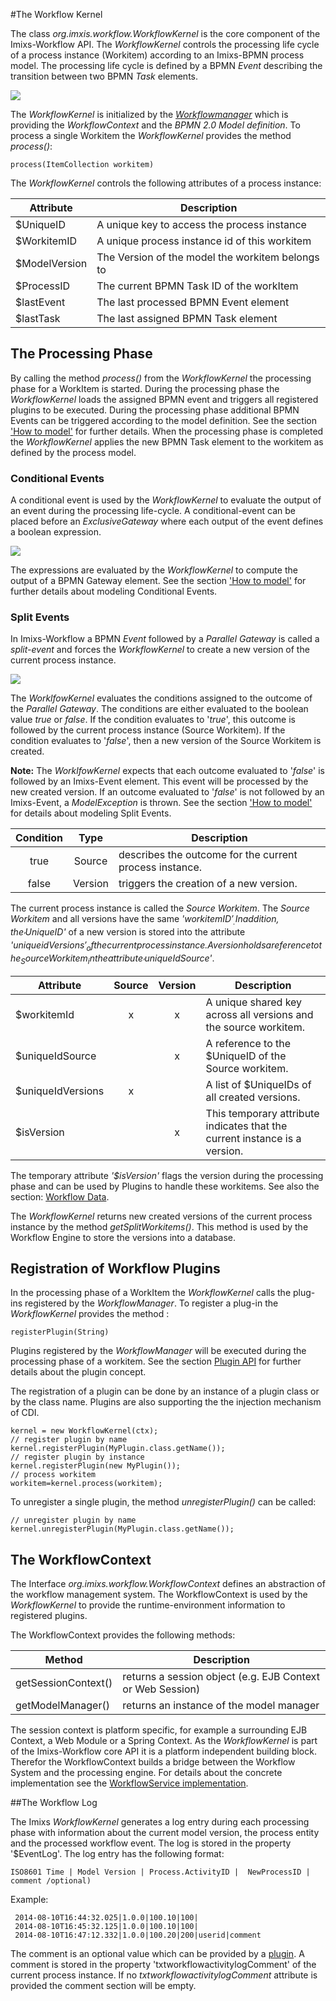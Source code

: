 #The Workflow Kernel

The class _org.imxis.workflow.WorkflowKernel_ is the core component of the Imixs-Workflow API. The _WorkflowKernel_ controls the processing life cycle of a process instance (Workitem) according to an Imixs-BPMN process model. 
The processing life cycle is defined by a BPMN _Event_ describing the transition between two BPMN _Task_ elements.

<img src="../images/modelling/example_01.png"/>

The _WorkflowKernel_ is initialized by the _[Workflowmanager](./workflowmanager.html)_ which is providing the _WorkflowContext_ and the _BPMN 2.0 Model definition_. 
To process a single Workitem the _WorkflowKernel_ provides the method _process()_:
 
    process(ItemCollection workitem) 


The _WorkflowKernel_ controls the following attributes of a process instance:

|Attribute      	| Description 				 						|
|-------------------|---------------------------------------------------|
|$UniqueID    	    | A unique key to access the process instance    	|
|$WorkitemID        | A unique process instance id of this workitem     |
|$ModelVersion      | The Version of the model the workitem belongs to  |
|$ProcessID         | The current BPMN Task ID of the workItem          |
|$lastEvent         | The last processed BPMN Event element             |
|$lastTask          | The last assigned BPMN Task element   			|


## The Processing Phase
By calling the method _process()_ from the _WorkflowKernel_ the processing phase for a WorkItem is started. During the processing phase the _WorkflowKernel_ loads the assigned BPMN event and triggers all registered plugins to be executed.
During the processing phase additional BPMN Events can be triggered according to the model definition. See the section ['How to model'](../modelling/howto.html) for further details. 
When the processing phase is completed the _WorkflowKernel_ applies the new BPMN Task element to the workitem as defined by the process model.
 
### Conditional Events

A conditional event is used by the _WorkflowKernel_ to evaluate the output of an event during the processing life-cycle. 
A conditional-event can be placed before an _ExclusiveGateway_ where each output of the event defines a boolean expression.

<img src="../images/modelling/example_08.png"/>
 
The expressions are evaluated by the _WorkflowKernel_ to compute the output of a BPMN  Gateway element. 
See the section ['How to model'](../modelling/howto.html#Conditional_Events) for further details about modeling Conditional Events.  



### Split Events

In Imixs-Workflow a BPMN _Event_ followed by a _Parallel Gateway_ is called a _split-event_ and forces the _WorkflowKernel_ to create a new version of the current process instance.

<img src="../images/modelling/example_11.png"/>

The _WorklfowKernel_ evaluates the conditions assigned to the outcome of the _Parallel Gateway_. The conditions are either evaluated to the boolean value _true_ or _false_. 
If the condition evaluates to '_true_', this outcome is followed by the current process instance (Source Workitem).
If the condition evaluates to '_false_', then a new version of the Source Workitem is created.  

**Note:** The _WorklfowKernel_ expects that each outcome evaluated to '_false_' is followed by an Imixs-Event element. 
This event will be processed by the new created version. If an outcome evaluated to '_false_' is not followed by an Imixs-Event, a _ModelException_ is thrown. See the section ['How to model'](../modelling/howto.html#Split_Events) for details about modeling Split Events.  
 
  
| Condition 	| Type              | Description                               						|
|:-------------:|:-----------------:|-------------------------------------------------------------------|
|true           | Source            | describes the outcome for the current process instance.			|
|false          | Version           | triggers the creation of a new version. 							|
 

The current process instance is called the _Source Workitem_. The _Source Workitem_ and all versions have the same _'$workitemID'_. In addition, the  _'$UniqueID'_ of a new version is stored into the attribute _'$uniqueidVersions'_ of the current process instance. A version holds a reference to the _Source Workitem_ in the attribute _'$uniqueIdSource'_.

|Attribute      	| Source | Version | Description 				 										|
|-------------------|:------:|:-------:|--------------------------------------------------------------------|
|$workitemId    	| x      | x       |A unique shared key across all versions and the source workitem.	|
|$uniqueIdSource	|        | x       |A reference to the $UniqueID of the Source workitem.				|  	 	
|$uniqueIdVersions	| x      |         |A list of $UniqueIDs of all created versions.	|
|$isVersion			| 		 | x	   |This temporary attribute indicates that the current instance is a version. | 
 
The temporary attribute _'$isVersion'_ flags the version during the processing phase and can be used by Plugins to handle these workitems. See also the section: [Workflow Data](../quickstart/workitem.html#Temporary_Attributes).

The _WorkflowKernel_ returns new created versions of the current process instance by the method _getSplitWorkitems()_. This method is used by the Workflow Engine to store the versions into a database.   


## Registration of Workflow Plugins
In the processing phase of a WorkItem the _WorkflowKernel_ calls the plug-ins registered by the _WorkflowManager_. To register a plug-in  the _WorkflowKernel_ provides the method :

    registerPlugin(String) 

Plugins registered by the _WorkflowManager_ will be executed during the processing phase of a workitem. See the section [Plugin API](./plugin-api.html) for further details about the plugin concept. 
 
The registration of a plugin can be done by an instance of a plugin class or by the class name. Plugins are also supporting the the injection mechanism of CDI. 

    kernel = new WorkflowKernel(ctx);
    // register plugin by name
    kernel.registerPlugin(MyPlugin.class.getName());
    // register plugin by instance
    kernel.registerPlugin(new MyPlugin());
    // process workitem
    workitem=kernel.process(workitem);
    
To unregister a single plugin, the method _unregisterPlugin()_ can be called:
 
    // unregister plugin by name
    kernel.unregisterPlugin(MyPlugin.class.getName());



## The WorkflowContext
The Interface _org.imixs.workflow.WorkflowContext_ defines an abstraction of the workflow management system. The WorkflowContext is used by the _WorkflowKernel_ to provide the runtime-environment information to registered plugins.

The WorkflowContext provides the following methods:

|Method              		 | Description 				 |
|----------------------------|---------------------------|
|getSessionContext()| returns a session object (e.g. EJB Context or Web Session) |
|getModelManager()	| returns an instance of the model manager	| 

The session context is platform specific, for example a surrounding EJB Context, a Web Module or a Spring Context. As the _WorkflowKernel_ is part of the Imixs-Workflow core API it is a platform independent building block. Therefor the WorkflowContext builds a bridge between the Workflow System and the processing engine. For details about the concrete implementation see the [WorkflowService implementation](../engine/workflowservice.html). 
 
 
##The Workflow Log

The Imixs _WorkflowKernel_ generates a log entry during each processing phase with information about the current model version, the process entity and the processed workflow event. The log is stored in the property '$EventLog'. 
The log entry has the following format:
 
    ISO8601 Time | Model Version | Process.ActivityID |  NewProcessID | comment /optional)
 
Example:

	 2014-08-10T16:44:32.025|1.0.0|100.10|100|
	 2014-08-10T16:45:32.125|1.0.0|100.10|100|
	 2014-08-10T16:47:12.332|1.0.0|100.20|200|userid|comment

The comment is an optional value which can be provided by a [plugin](./plugin-api.html). A comment is stored in the property 'txtworkflowactivitylogComment' of the current process instance. If no _txtworkflowactivitylogComment_ attribute is provided the comment section will be empty.

